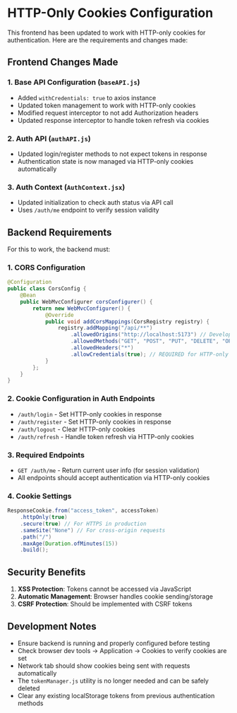 # HTTP-Only Cookies Configuration

This frontend has been updated to work with HTTP-only cookies for authentication. Here are the requirements and changes made:

## Frontend Changes Made

### 1. Base API Configuration (`baseAPI.js`)
- Added `withCredentials: true` to axios instance
- Updated token management to work with HTTP-only cookies
- Modified request interceptor to not add Authorization headers
- Updated response interceptor to handle token refresh via cookies

### 2. Auth API (`authAPI.js`)
- Updated login/register methods to not expect tokens in response
- Authentication state is now managed via HTTP-only cookies automatically

### 3. Auth Context (`AuthContext.jsx`)
- Updated initialization to check auth status via API call
- Uses `/auth/me` endpoint to verify session validity

## Backend Requirements

For this to work, the backend must:

### 1. CORS Configuration
```java
@Configuration
public class CorsConfig {
    @Bean
    public WebMvcConfigurer corsConfigurer() {
        return new WebMvcConfigurer() {
            @Override
            public void addCorsMappings(CorsRegistry registry) {
                registry.addMapping("/api/**")
                    .allowedOrigins("http://localhost:5173") // Development
                    .allowedMethods("GET", "POST", "PUT", "DELETE", "OPTIONS")
                    .allowedHeaders("*")
                    .allowCredentials(true); // REQUIRED for HTTP-only cookies
            }
        };
    }
}
```

### 2. Cookie Configuration in Auth Endpoints
- `/auth/login` - Set HTTP-only cookies in response
- `/auth/register` - Set HTTP-only cookies in response  
- `/auth/logout` - Clear HTTP-only cookies
- `/auth/refresh` - Handle token refresh via HTTP-only cookies

### 3. Required Endpoints
- `GET /auth/me` - Return current user info (for session validation)
- All endpoints should accept authentication via HTTP-only cookies

### 4. Cookie Settings
```java
ResponseCookie.from("access_token", accessToken)
    .httpOnly(true)
    .secure(true) // For HTTPS in production
    .sameSite("None") // For cross-origin requests
    .path("/")
    .maxAge(Duration.ofMinutes(15))
    .build();
```

## Security Benefits

1. **XSS Protection**: Tokens cannot be accessed via JavaScript
2. **Automatic Management**: Browser handles cookie sending/storage
3. **CSRF Protection**: Should be implemented with CSRF tokens

## Development Notes

- Ensure backend is running and properly configured before testing
- Check browser dev tools → Application → Cookies to verify cookies are set
- Network tab should show cookies being sent with requests automatically
- The `tokenManager.js` utility is no longer needed and can be safely deleted
- Clear any existing localStorage tokens from previous authentication methods
